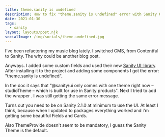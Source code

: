 ```yaml
---
title: theme.sanity is undefined
description: How to fix "theme.sanity is undefined" error with Sanity UI
date: 2021-01-30
tags:
  - sanity
layout: layouts/post.njk
socialImage: /img/socials/theme-undefined.jpg
---
```


I've been refactoring my music blog lately. I switched CMS, from Contentful to Sanity. The why could be another blog post.

Anyways. I added some custom fields and used their new [Sanity UI library](https://www.sanity.io/ui). After installing it to the project and adding some components I got the error: "theme.sanity is undefined".

In the doc it says that "@sanity/ui only comes with one theme right now – studioTheme – which is built for use in Sanity products". Next I tried to add the wrapper <ThemeProvider theme={studioTheme}>. I was still getting the same error message.

Turns out you need to be on Sanity 2.1.0 at minimum to use the UI. At least I think, because when I updated to packages everything worked and I'm getting some beautiful Fields and Cards.

Also ThemeProvide doesn't seem to be mandatory, I guess the Sanity Theme is the default.
